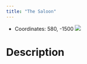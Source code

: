 ```yaml
---
title: "The Saloon"
---
```

- Coordinates: 580, -1500
![](BNB-Survival/images/2023-02-07_12.59.01.png)
# Description